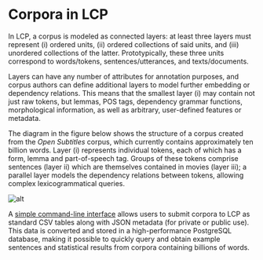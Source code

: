 # Corpora in LCP

In LCP, a corpus is modeled as connected layers: at least three layers must represent (i) ordered units, (ii) ordered collections of said units, and (iii) unordered collections of the latter. Prototypically, these three units correspond to words/tokens, sentences/utterances, and texts/documents.

Layers can have any number of attributes for annotation purposes, and corpus authors can define additional layers to model further embedding or dependency relations. This means that the smallest layer (i) may contain not just raw tokens, but lemmas, POS tags, dependency grammar functions, morphological information, as well as arbitrary, user-defined features or metadata.

The diagram in the figure below shows the structure of a corpus created from the *Open Subtitles* corpus, which currently contains approximately ten billion words. Layer (i) represents individual tokens, each of which has a form, lemma and part-of-speech tag. Groups of these tokens comprise sentences (layer ii) which are themselves contained in movies (layer iii); a parallel layer models the dependency relations between tokens, allowing complex lexicogrammatical queries.

![alt](images/lcp-open-subtitles-segments.png)

A [simple command-line interface](lcp_cli.md) allows users to submit corpora to LCP as standard CSV tables along with JSON metadata (for private or public use). This data is converted and stored in a high-performance PostgreSQL database, making it possible to quickly query and obtain example sentences and statistical results from corpora containing billions of words.
